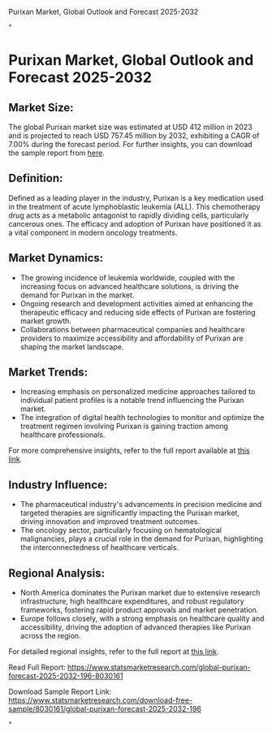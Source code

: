 Purixan Market, Global Outlook and Forecast 2025-2032

"<h1>Purixan Market, Global Outlook and Forecast 2025-2032</h1>

<h2>Market Size:</h2>
<p>The global Purixan market size was estimated at USD 412 million in 2023 and is projected to reach USD 757.45 million by 2032, exhibiting a CAGR of 7.00% during the forecast period. For further insights, you can download the sample report from <a href='https://www.statsmarketresearch.com/download-free-sample/8030161/global-purixan-forecast-2025-2032-196'>here</a>.</p>

<h2>Definition:</h2>
<p>Defined as a leading player in the industry, Purixan is a key medication used in the treatment of acute lymphoblastic leukemia (ALL). This chemotherapy drug acts as a metabolic antagonist to rapidly dividing cells, particularly cancerous ones. The efficacy and adoption of Purixan have positioned it as a vital component in modern oncology treatments.</p>

<h2>Market Dynamics:</h2>
<ul>
<li>The growing incidence of leukemia worldwide, coupled with the increasing focus on advanced healthcare solutions, is driving the demand for Purixan in the market.</li>
<li>Ongoing research and development activities aimed at enhancing the therapeutic efficacy and reducing side effects of Purixan are fostering market growth.</li>
<li>Collaborations between pharmaceutical companies and healthcare providers to maximize accessibility and affordability of Purixan are shaping the market landscape.</li>
</ul>

<h2>Market Trends:</h2>
<ul>
<li>Increasing emphasis on personalized medicine approaches tailored to individual patient profiles is a notable trend influencing the Purixan market.</li>
<li>The integration of digital health technologies to monitor and optimize the treatment regimen involving Purixan is gaining traction among healthcare professionals.</li>
</ul>
<p>For more comprehensive insights, refer to the full report available at <a href='https://www.statsmarketresearch.com/global-purixan-forecast-2025-2032-196-8030161'>this link</a>.</p>

<h2>Industry Influence:</h2>
<ul>
<li>The pharmaceutical industry's advancements in precision medicine and targeted therapies are significantly impacting the Purixan market, driving innovation and improved treatment outcomes.</li>
<li>The oncology sector, particularly focusing on hematological malignancies, plays a crucial role in the demand for Purixan, highlighting the interconnectedness of healthcare verticals.</li>
</ul>

<h2>Regional Analysis:</h2>
<ul>
<li>North America dominates the Purixan market due to extensive research infrastructure, high healthcare expenditures, and robust regulatory frameworks, fostering rapid product approvals and market penetration.</li>
<li>Europe follows closely, with a strong emphasis on healthcare quality and accessibility, driving the adoption of advanced therapies like Purixan across the region.</li>
</ul>
<p>For detailed regional insights, refer to the full report at <a href='https://www.statsmarketresearch.com/global-purixan-forecast-2025-2032-196-8030161'>this link</a>.</p>

<p>Read Full Report: <a href='https://www.statsmarketresearch.com/global-purixan-forecast-2025-2032-196-8030161'>https://www.statsmarketresearch.com/global-purixan-forecast-2025-2032-196-8030161</a></p>
<p>Download Sample Report Link: <a href='https://www.statsmarketresearch.com/download-free-sample/8030161/global-purixan-forecast-2025-2032-196'>https://www.statsmarketresearch.com/download-free-sample/8030161/global-purixan-forecast-2025-2032-196</a></p>"
